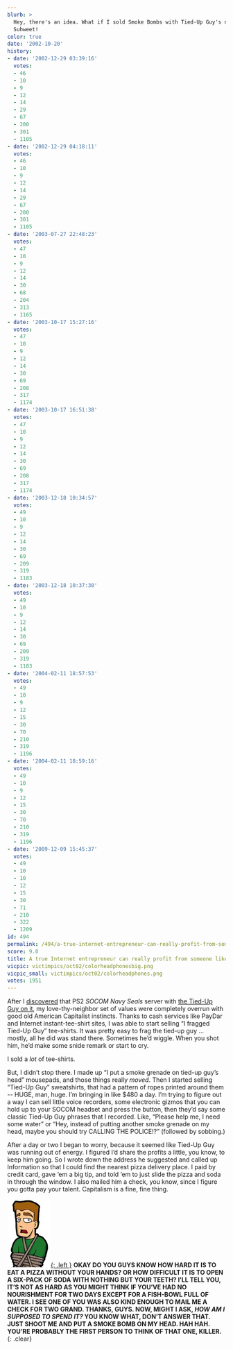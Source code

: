```yaml
---
blurb: >
  Hey, there's an idea. What if I sold Smoke Bombs with Tied-Up Guy's name on them?
  Suhweet!
color: true
date: '2002-10-20'
history:
- date: '2002-12-29 03:39:16'
  votes:
  - 46
  - 10
  - 9
  - 12
  - 14
  - 29
  - 67
  - 200
  - 301
  - 1105
- date: '2002-12-29 04:18:11'
  votes:
  - 46
  - 10
  - 9
  - 12
  - 14
  - 29
  - 67
  - 200
  - 301
  - 1105
- date: '2003-07-27 22:48:23'
  votes:
  - 47
  - 10
  - 9
  - 12
  - 14
  - 30
  - 68
  - 204
  - 313
  - 1165
- date: '2003-10-17 15:27:16'
  votes:
  - 47
  - 10
  - 9
  - 12
  - 14
  - 30
  - 69
  - 208
  - 317
  - 1174
- date: '2003-10-17 16:51:38'
  votes:
  - 47
  - 10
  - 9
  - 12
  - 14
  - 30
  - 69
  - 208
  - 317
  - 1174
- date: '2003-12-18 10:34:57'
  votes:
  - 49
  - 10
  - 9
  - 12
  - 14
  - 30
  - 69
  - 209
  - 319
  - 1183
- date: '2003-12-18 10:37:30'
  votes:
  - 49
  - 10
  - 9
  - 12
  - 14
  - 30
  - 69
  - 209
  - 319
  - 1183
- date: '2004-02-11 18:57:53'
  votes:
  - 49
  - 10
  - 9
  - 12
  - 15
  - 30
  - 70
  - 210
  - 319
  - 1196
- date: '2004-02-11 18:59:16'
  votes:
  - 49
  - 10
  - 9
  - 12
  - 15
  - 30
  - 70
  - 210
  - 319
  - 1196
- date: '2009-12-09 15:45:37'
  votes:
  - 49
  - 10
  - 10
  - 12
  - 15
  - 30
  - 71
  - 210
  - 322
  - 1209
id: 494
permalink: /494/a-true-internet-entrepreneur-can-really-profit-from-someone-like-tiedup-guy/
score: 9.0
title: A true Internet entrepreneur can really profit from someone like ‘Tied-Up Guy.’
vicpic: victimpics/oct02/colorheadphonesbig.png
vicpic_small: victimpics/oct02/colorheadphones.png
votes: 1951
---
```


After I [discovered](%ARTICLE[487]%) that PS2 *SOCOM Navy Seals*
server with [the Tied-Up Guy on it](%ARTICLE[486]%), my
love-thy-neighbor set of values were completely overrun with good old
American Capitalist instincts. Thanks to cash services like PayDar and
Internet instant-tee-shirt sites, I was able to start selling “I fragged
Tied-Up Guy” tee-shirts. It was pretty easy to frag the tied-up guy ...
mostly, all he did was stand there. Sometimes he’d wiggle. When you shot
him, he’d make some snide remark or start to cry.

I sold a *lot* of tee-shirts.

But, I didn’t stop there. I made up “I put a smoke grenade on tied-up
guy’s head” mousepads, and those things really *moved*. Then I started
selling “Tied-Up Guy” sweatshirts, that had a pattern of ropes printed
around them -- HUGE, man, huge. I’m bringing in like $480 a day. I’m
trying to figure out a way I can sell little voice recorders, some
electronic gizmos that you can hold up to your SOCOM headset and press
the button, then they’d say some classic Tied-Up Guy phrases that I
recorded. Like, “Please help me, I need some water” or “Hey, instead of
putting another smoke grenade on my head, maybe you should try CALLING
THE POLICE!?” (followed by sobbing.)

After a day or two I began to worry, because it seemed like Tied-Up Guy
was running out of energy. I figured I’d share the profits a little, you
know, to keep him going. So I wrote down the address he suggested and
called up Information so that I could find the nearest pizza delivery
place. I paid by credit card, gave ‘em a big tip, and told ‘em to just
slide the pizza and soda in through the window. I also mailed him a
check, you know, since I figure you gotta pay your talent. Capitalism is
a fine, fine thing.

[![](img/victimpics/oct02/colortiedup.png){: .left }](%ARTICLE[486]%) **OKAY
DO YOU GUYS KNOW HOW HARD IT IS TO EAT A PIZZA WITHOUT YOUR HANDS? OR
HOW DIFFICULT IT IS TO OPEN A SIX-PACK OF SODA WITH NOTHING BUT YOUR
TEETH? I’LL TELL YOU, IT’S NOT AS HARD AS YOU MIGHT THINK IF YOU’VE HAD
NO NOURISHMENT FOR TWO DAYS EXCEPT FOR A FISH-BOWL FULL OF WATER. I SEE
ONE OF YOU WAS ALSO KIND ENOUGH TO MAIL ME A CHECK FOR TWO GRAND.
THANKS, GUYS. NOW, MIGHT I ASK, *HOW AM I SUPPOSED TO SPEND IT?* YOU
KNOW WHAT, DON’T ANSWER THAT. JUST SHOOT ME AND PUT A SMOKE BOMB ON MY
HEAD. HAH HAH. YOU’RE PROBABLY THE FIRST PERSON TO THINK OF THAT ONE,
KILLER.**
{: .clear}
